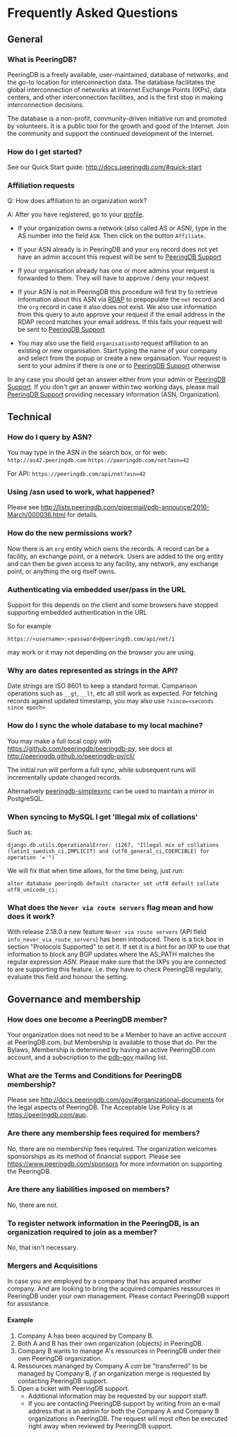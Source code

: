 
# Frequently Asked Questions

## General

### What is PeeringDB?

PeeringDB is a freely available, user-maintained, database of networks, and the go-to location for interconnection data. The database facilitates the global interconnection of networks at Internet Exchange Points (IXPs), data centers, and other interconnection facilities, and is the first stop in making interconnection decisions.

The database is a non-profit, community-driven initiative run and promoted by volunteers. It is a public tool for the growth and good of the Internet. Join the community and support the continued development of the Internet. 

### How do I get started?

See our Quick Start guide: <http://docs.peeringdb.com/#quick-start>

### Affiliation requests 

Q: How does affiliation to an organization work?

A: After you have registered, go to your [profile](https://peeringdb.com/profile).

* If your organization owns a network (also called AS or ASN), type in the AS number into the field `ASN`. Then click on the button `Affiliate`.

* If your ASN already is in PeeringDB and your `org` record does not yet have an admin account this request will be sent to [PeeringDB Support](mailto:support@peeringdb.com)

* If your organisation already has one or more admins your request is forwarded to them. They will have to approve / deny your request

* If your ASN is not in PeeringDB this procedure will first try to retrieve information about this ASN via [RDAP](https://about.rdap.org/) to prepopulate the `net` record and the `org` record in case it also does not exist. We also use information from this query to auto approve your request if the email address in the RDAP record matches your email address. If this fails your request will be sent to [PeeringDB Support](mailto:support@peeringdb.com)

* You may also use the field `organisation`to request affiliation to an existing or new organisation. Start typing the name of your company and select from the popup or create a new organisation. Your request is sent to your admins if there is one or to [PeeringDB Support](mailto:support@peeringdb.com) otherwise

In any case you should get an answer either from your admin or [PeeringDB Support](mailto:support@peeringdb.com). If you don't get an answer within two working days, please mail [PeeringDB Support](mailto:support@peeringdb.com) providing necessary information (ASN, Organization).


## Technical
### How do I query by ASN?

You may type in the ASN in the search box, or for web:
`http://as42.peeringdb.com`
`https://peeringdb.com/net?asn=42`

For API:
`https://peeringdb.com/api/net?asn=42`


### Using /asn used to work, what happened?

Please see <http://lists.peeringdb.com/pipermail/pdb-announce/2016-March/000036.html> for details.

### How do the new permissions work?

Now there is an `org` entity which owns the records.  A record can be a facility, an exchange point, or a network.  Users are added to the org entity and can then be given access to any facility, any network, any exchange point, or anything the org itself owns.

### Authenticating via embedded user/pass in the URL

Support for this depends on the client and some browsers have stopped supporting embedded
authentication in the URL

So for example 

    https://<username>:<password>@peeringdb.com/api/net/1 
    
may work or it may not depending on the browser you are using.

### Why are dates represented as strings in the API?
Date strings are ISO 8601 to keep a standard format. Comparison operations such as `__gt`, `__lt`, etc all still work as expected. For fetching records against updated timestamp, you may also use `?since=<seconds since epoch>`

### How do I sync the whole database to my local machine?
You may make a full local copy with <https://github.com/peeringdb/peeringdb-py>, see docs at <http://peeringdb.github.io/peeringdb-py/cli/>

The initial run will perform a full sync, while subsequent runs will incrementally update changed records.

Alternatively [peeringdb-simplesync](https://git.2e8.dk/peeringdb-simplesync/about/) can be used to maintain a mirror in PostgreSQL.

### When syncing to MySQL I get 'Illegal mix of collations'

Such as:

    django.db.utils.OperationalError: (1267, "Illegal mix of collations (latin1_swedish_ci,IMPLICIT) and (utf8_general_ci,COERCIBLE) for operation '='")

We will fix that when time allows, for the time being, just run:

    alter database peeringdb default character set utf8 default collate utf8_unicode_ci;
    
### What does the `Never via route servers` flag mean and how does it work?
With release 2.18.0 a new feature `Never via route servers` (API field `info_never_via_route_servers`) has been introduced. There is a tick box in section "Protocols Supported" to set it. If set it is a hint for an IXP to use that information to block any BGP updates where the AS_PATH matches the regular expression _ASN_. Please make sure that the IXPs you are connected to are supporting this feature. I.e. they have to check PeeringDB regularly, evaluate this field and honour the setting.

## Governance and membership
### How does one become a PeeringDB member?

Your organization does not need to be a Member to have an active account at PeeringDB.com, but Membership is available to those that do. Per the Bylaws, Membership is determined by having an active PeeringDB.com account, and a subscription to the [pdb-gov](http://lists.peeringdb.com/cgi-bin/mailman/listinfo/pdb-gov) mailing list.

### What are the Terms and Conditions for PeeringDB membership?

Please see <http://docs.peeringdb.com/gov/#organizational-documents> for the legal aspects of PeeringDB. The Acceptable Use Policy is at <https://peeringdb.com/aup>.

### Are there any membership fees required for members?

No, there are no membership fees required. The organization welcomes sponsorships as its method of financial support. Please see <https://www.peeringdb.com/sponsors> for more information on supporting the PeeringDB.

### Are there any liabilities imposed on members?

No, there are not.

### To register network information in the PeeringDB, is an organization required to join as a member?

No, that isn't necessary. 

### Mergers and Acquisitions

In case you are employed by a company that has acquired another company. And are looking to bring the acquired companies ressources in PeeringDB under your own management. Please contact PeeringDB support for assistance.

#### Example

1. Company A has been acquired by Company B.
2. Both A and B has their own organization (objects) in PeeringDB.
3. Company B wants to manage A's ressources in PeeringDB under their own PeeringDB organization.
4. Ressources mananged by Company A _can_ be "transferred" to be managed by Company B, _if_ an organization merge is requested by contacting PeeringDB support.
5. Open a ticket with PeeringDB support.
   * Additional information may be requested by our support staff.
   * If you are contacting PeeringDB support by writing from an e-mail address that is an admin for both the Company A and Company B organizations in PeeringDB. The request will most often be executed right away when reviewed by PeeringDB support.


